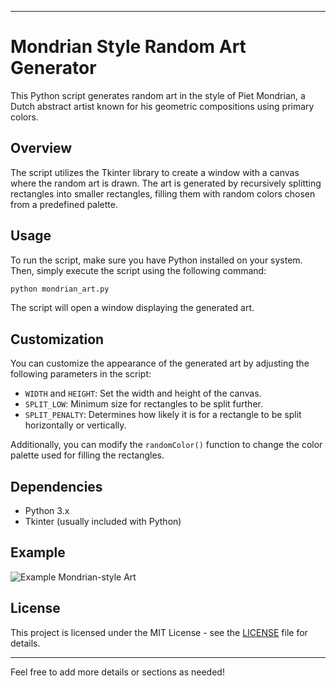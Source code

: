 

---

# Mondrian Style Random Art Generator

This Python script generates random art in the style of Piet Mondrian, a Dutch abstract artist known for his geometric compositions using primary colors.

## Overview

The script utilizes the Tkinter library to create a window with a canvas where the random art is drawn. The art is generated by recursively splitting rectangles into smaller rectangles, filling them with random colors chosen from a predefined palette.

## Usage

To run the script, make sure you have Python installed on your system. Then, simply execute the script using the following command:

```bash
python mondrian_art.py
```

The script will open a window displaying the generated art.

## Customization

You can customize the appearance of the generated art by adjusting the following parameters in the script:

- `WIDTH` and `HEIGHT`: Set the width and height of the canvas.
- `SPLIT_LOW`: Minimum size for rectangles to be split further.
- `SPLIT_PENALTY`: Determines how likely it is for a rectangle to be split horizontally or vertically.

Additionally, you can modify the `randomColor()` function to change the color palette used for filling the rectangles.

## Dependencies

- Python 3.x
- Tkinter (usually included with Python)

## Example

![Example Mondrian-style Art](example_art.png)

## License

This project is licensed under the MIT License - see the [LICENSE](LICENSE) file for details.

---

Feel free to add more details or sections as needed!
